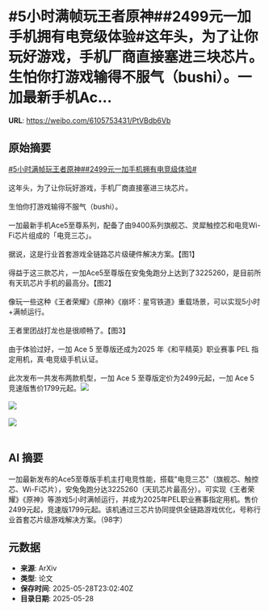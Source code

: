 # #5小时满帧玩王者原神##2499元一加手机拥有电竞级体验#这年头，为了让你玩好游戏，手机厂商直接塞进三块芯片。生怕你打游戏输得不服气（bushi）。一加最新手机Ac...

**URL**: https://weibo.com/6105753431/PtVBdb6Vb

## 原始摘要

<a href="https://m.weibo.cn/search?containerid=231522type%3D1%26t%3D10%26q%3D%235%E5%B0%8F%E6%97%B6%E6%BB%A1%E5%B8%A7%E7%8E%A9%E7%8E%8B%E8%80%85%E5%8E%9F%E7%A5%9E%23&amp;extparam=%235%E5%B0%8F%E6%97%B6%E6%BB%A1%E5%B8%A7%E7%8E%A9%E7%8E%8B%E8%80%85%E5%8E%9F%E7%A5%9E%23" data-hide=""><span class="surl-text">#5小时满帧玩王者原神#</span></a><a href="https://m.weibo.cn/search?containerid=231522type%3D1%26t%3D10%26q%3D%232499%E5%85%83%E4%B8%80%E5%8A%A0%E6%89%8B%E6%9C%BA%E6%8B%A5%E6%9C%89%E7%94%B5%E7%AB%9E%E7%BA%A7%E4%BD%93%E9%AA%8C%23&amp;extparam=%232499%E5%85%83%E4%B8%80%E5%8A%A0%E6%89%8B%E6%9C%BA%E6%8B%A5%E6%9C%89%E7%94%B5%E7%AB%9E%E7%BA%A7%E4%BD%93%E9%AA%8C%23" data-hide=""><span class="surl-text">#2499元一加手机拥有电竞级体验#</span></a><br><br>这年头，为了让你玩好游戏，手机厂商直接塞进三块芯片。<br><br>生怕你打游戏输得不服气（bushi）。<br><br>一加最新手机Ace5至尊系列，配备了由9400系列旗舰芯、灵犀触控芯和电竞Wi-Fi芯片组成的「电竞三芯」。<br><br>据说，这是行业首套游戏全链路芯片级硬件解决方案。【图1】<br><br>得益于这三款芯片，一加Ace5至尊版在安兔兔跑分上达到了3225260，是目前所有天玑芯片手机的最高分。【图2】<br><br>像玩一些这种《王者荣耀》《原神》《崩坏：星穹铁道》重载场景，可以实现5小时+满帧运行。<br><br>王者里团战打龙也是很顺畅了。【图3】<br><br>由于体验过好，一加 Ace 5 至尊版还成为2025 年《和平精英》职业赛事 PEL 指定用机，真·电竞级手机认证。<br><br>此次发布一共发布两款机型，一加 Ace 5 至尊版定价为2499元起，一加 Ace 5 竞速版售价1799元起。<img style="" src="https://tvax2.sinaimg.cn/large/006Fd7o3gy1i1vc242ykbj30ze0kvna6.jpg" referrerpolicy="no-referrer"><br><br><img style="" src="https://tvax4.sinaimg.cn/large/006Fd7o3gy1i1vc2649sxj30n40d443r.jpg" referrerpolicy="no-referrer"><br><br><img style="" src="https://tvax4.sinaimg.cn/large/006Fd7o3gy1i1vc2l8auug312s0igkjn.gif" referrerpolicy="no-referrer"><br><br>

## AI 摘要

一加最新发布的Ace5至尊版手机主打电竞性能，搭载"电竞三芯"（旗舰芯、触控芯、Wi-Fi芯片），安兔兔跑分达3225260（天玑芯片最高分）。可实现《王者荣耀》《原神》等游戏5小时满帧运行，并成为2025年PEL职业赛事指定用机。售价2499元起，竞速版1799元起。该机通过三芯片协同提供全链路游戏优化，号称行业首套芯片级游戏解决方案。（98字）

## 元数据

- **来源**: ArXiv
- **类型**: 论文
- **保存时间**: 2025-05-28T23:02:40Z
- **目录日期**: 2025-05-28
